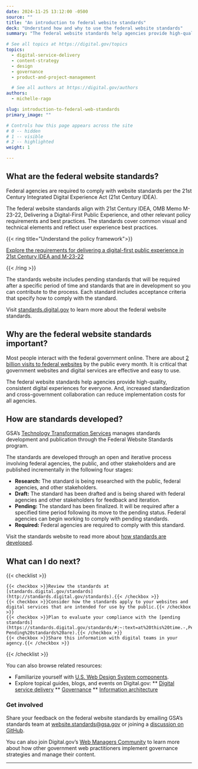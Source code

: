 ```yaml
---
date: 2024-11-25 13:12:00 -0500
source: ""
title: "An introduction to federal website standards"
deck: "Understand how and why to use the federal website standards"
summary: "The federal website standards help agencies provide high-quality, consistent digital experiences for everyone. They cover common visual technical elements and reflect user experience best practices."

# See all topics at https://digital.gov/topics
topics:
  - digital-service-delivery
  - content-strategy
  - design
  - governance
  - product-and-project-management

  # See all authors at https://digital.gov/authors
authors:
  - michelle-rago

slug: introduction-to-federal-web-standards
primary_image: ""

# Controls how this page appears across the site
# 0 -- hidden
# 1 -- visible
# 2 -- highlighted
weight: 1

---
```


## What are the federal website standards?

Federal agencies are required to comply with website standards per the 21st Century Integrated Digital Experience Act (21st Century IDEA). 

The federal website standards align with 21st Century IDEA, OMB Memo M-23-22, Delivering a Digital-First Public Experience, and other relevant policy requirements and best practices. The standards cover common visual and technical elements and reflect user experience best practices.

{{< ring title="Understand the policy framework">}}

[Explore the requirements for delivering a digital-first public experience in 21st Century IDEA and M-23-22](https://digital.gov/resources/delivering-digital-first-public-experience/)

{{< /ring >}}

The standards website includes pending standards that will be required after a specific period of time and standards that are in development so you can contribute to the process. Each standard includes acceptance criteria that specify how to comply with the standard.

Visit [standards.digital.gov](https://standards.digital.gov/) to learn more about the federal website standards.

## Why are the federal website standards important?

Most people interact with the federal government online. There are about [2 billion visits to federal websites](https://analytics.usa.gov/) by the public every month. It is critical that government websites and digital services are effective and easy to use. 

The federal website standards help agencies provide high-quality, consistent digital experiences for everyone. And, increased standardization and cross-government collaboration can reduce implementation costs for all agencies.

## How are standards developed?

GSA’s [Technology Transformation Services](https://tts.gsa.gov/) manages standards development and publication through the Federal Website Standards program. 

The standards are developed through an open and iterative process involving federal agencies, the public, and other stakeholders and are published incrementally in the following four stages: 

* **Research:** The standard is being researched with the public, federal agencies, and other stakeholders.
* **Draft:** The standard has been drafted and is being shared with federal agencies and other stakeholders for feedback and iteration.
* **Pending:** The standard has been finalized. It will be required after a specified time period following its move to the pending status. Federal agencies can begin working to comply with pending standards.
* **Required:** Federal agencies are required to comply with this standard.

Visit the standards website to read more about [how standards are developed](https://standards.digital.gov/about/).

## What can I do next?
  {{< checklist >}}

    {{< checkbox >}}Review the standards at [standards.digital.gov/standards](http://standards.digital.gov/standards).{{< /checkbox >}}
    {{< checkbox >}}Consider how the standards apply to your websites and digital services that are intended for use by the public.{{< /checkbox >}}
    {{< checkbox >}}Plan to evaluate your compliance with the [pending standards](https://standards.digital.gov/standards/#:~:text=at%20this%20time.-,Pending,-Pending%20standards%20are).{{< /checkbox >}}
    {{< checkbox >}}Share this information with digital teams in your agency.{{< /checkbox >}}

  {{< /checklist >}}

You can also browse related resources:

* Familiarize yourself with [U.S. Web Design System components](https://designsystem.digital.gov/components/overview/). 
* Explore topical guides, blogs, and events on Digital.gov:
** [Digital service delivery](https://digital.gov/topics/digital-service-delivery/)
** [Governance](https://digital.gov/topics/governance/)
** [Information architecture](https://digital.gov/topics/information-architecture/)

### Get involved

Share your feedback on the federal website standards by emailing GSA’s standards team at [website.standards@gsa.gov](mailto:website.standards@gsa.gov) or joining a [discussion on GitHub](https://github.com/GSA-TTS/federal-website-standards/discussions).

You can also join Digital.gov’s [Web Managers Community](https://digital.gov/communities/web-content-managers/) to learn more about how other government web practitioners implement governance strategies and manage their content. 


---
